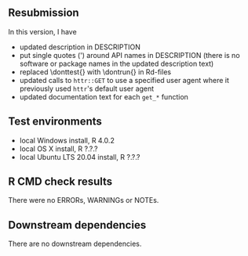 ## Resubmission
In this version, I have

* updated description in DESCRIPTION
* put single quotes (') around API names in DESCRIPTION (there is no software or package names in the updated description text)
* replaced \donttest{} with \dontrun{} in Rd-files
* updated calls to `httr::GET` to use a specified user agent where it previously used `httr`'s default user agent
* updated documentation text for each `get_*` function

## Test environments
* local Windows  install, R 4.0.2
* local OS X install, R ?.?.?
* local Ubuntu LTS 20.04 install, R ?.?.?

## R CMD check results
There were no ERRORs, WARNINGs or NOTEs. 

## Downstream dependencies
There are no downstream dependencies.
